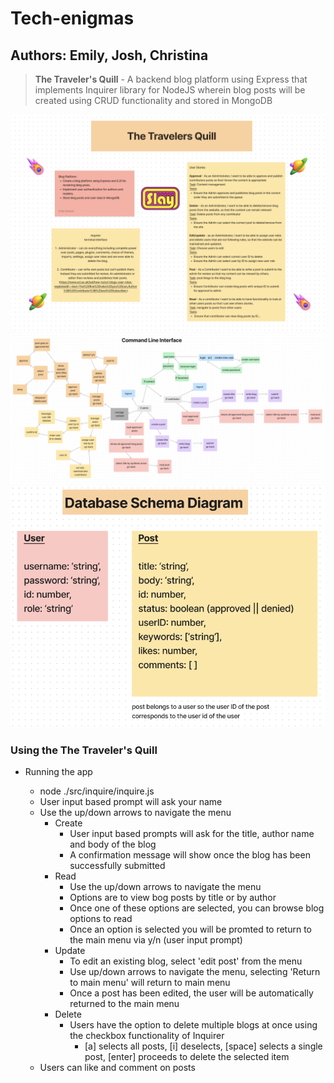 # Tech-enigmas

## Authors: Emily, Josh, Christina

> **The Traveler's Quill** -
>A backend blog platform using Express that implements Inquirer library for NodeJS wherein blog posts will be created using CRUD functionality and stored in MongoDB

![overview](./img/overview.png)
![wireframe](./img/wireframe.png)
![schema-diagram](./img/schema-diagram.png)

### Using the The Traveler's Quill

- Running the app

  - node ./src/inquire/inquire.js
  - User input based prompt will ask your name
  - Use the up/down arrows to navigate the menu
    - Create
      - User input based prompts will ask for the title, author name and body of the blog
      - A confirmation message will show once the blog has been successfully submitted
    - Read
      - Use the up/down arrows to navigate the menu
      - Options are to view bog posts by title or by author
      - Once one of these options are selected, you can browse blog options to read
      - Once an option is selected you will be promted to return to the main menu via y/n (user input prompt)
    - Update
      - To edit an existing blog, select 'edit post' from the menu
      - Use up/down arrows to navigate the menu, selecting 'Return to main menu' will return to main menu
      - Once a post has been edited, the user will be automatically returned to the main menu
    - Delete
      - Users have the option to delete multiple blogs at once using the checkbox functionality of Inquirer
        - [a] selects all posts, [i] deselects, [space] selects a single post, [enter] proceeds to delete the selected item
  - Users can like and comment on posts
